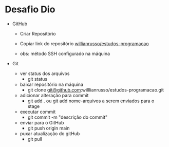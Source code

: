 # Desafio Dio

- GitHub

  - Criar Repositório

  - Copiar link do repositório [willianrusso/estudos-programacao](https://github.com/willlianrusso/estudos-programacao)

  - obs: método SSH configurado na máquina

    

- Git
  - ver status dos arquivos
    - git status 
  - baixar repositório na máquina
    - git clone git@github.com:willlianrusso/estudos-programacao.git
  - adicionar alteração para commit
    - git add . ou git add nome-arquivos a serem enviados para o stage
  - executar commit
    - git commit -m "descrição do commit"
  - enviar para o GitHub
    - git push origin main
  - puxar atualização do gitHub
    - git pull 



